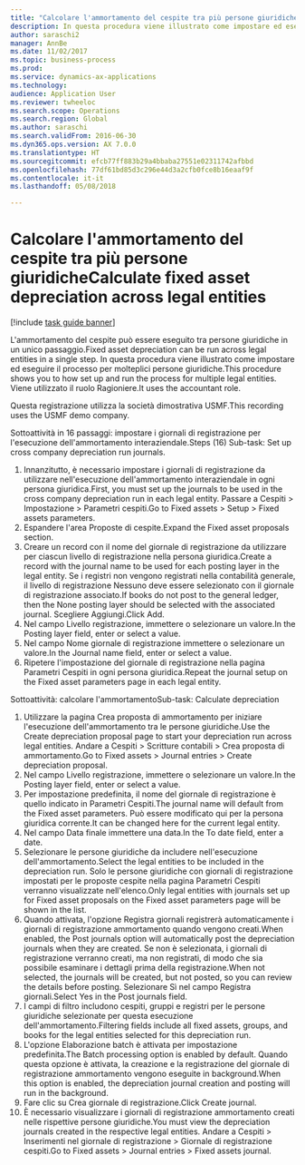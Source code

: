 ```yaml
--- 
title: "Calcolare l'ammortamento del cespite tra più persone giuridiche"
description: In questa procedura viene illustrato come impostare ed eseguire il processo di ammortamento per molteplici persone giuridiche.
author: saraschi2
manager: AnnBe
ms.date: 11/02/2017
ms.topic: business-process
ms.prod: 
ms.service: dynamics-ax-applications
ms.technology: 
audience: Application User
ms.reviewer: twheeloc
ms.search.scope: Operations
ms.search.region: Global
ms.author: saraschi
ms.search.validFrom: 2016-06-30
ms.dyn365.ops.version: AX 7.0.0
ms.translationtype: HT
ms.sourcegitcommit: efcb77ff883b29a4bbaba27551e02311742afbbd
ms.openlocfilehash: 77df61bd85d3c296e44d3a2cfb0fce8b16eaaf9f
ms.contentlocale: it-it
ms.lasthandoff: 05/08/2018

---
```

# <a name="calculate-fixed-asset-depreciation-across-legal-entities"></a><span data-ttu-id="b36c1-103">Calcolare l'ammortamento del cespite tra più persone giuridiche</span><span class="sxs-lookup"><span data-stu-id="b36c1-103">Calculate fixed asset depreciation across legal entities</span></span>

[!include [task guide banner](../../includes/task-guide-banner.md)]

<span data-ttu-id="b36c1-104">L'ammortamento del cespite può essere eseguito tra persone giuridiche in un unico passaggio.</span><span class="sxs-lookup"><span data-stu-id="b36c1-104">Fixed asset depreciation can be run across legal entities in a single step.</span></span> <span data-ttu-id="b36c1-105">In questa procedura viene illustrato come impostare ed eseguire il processo per molteplici persone giuridiche.</span><span class="sxs-lookup"><span data-stu-id="b36c1-105">This procedure shows you to how set up and run the process for multiple legal entities.</span></span> <span data-ttu-id="b36c1-106">Viene utilizzato il ruolo Ragioniere.</span><span class="sxs-lookup"><span data-stu-id="b36c1-106">It uses the accountant role.</span></span>  

<span data-ttu-id="b36c1-107">Questa registrazione utilizza la società dimostrativa USMF.</span><span class="sxs-lookup"><span data-stu-id="b36c1-107">This recording uses the USMF demo company.</span></span>


<span data-ttu-id="b36c1-108">Sottoattività in 16 passaggi: impostare i giornali di registrazione per l'esecuzione dell'ammortamento interaziendale.</span><span class="sxs-lookup"><span data-stu-id="b36c1-108">Steps (16) Sub-task: Set up cross company depreciation run journals.</span></span> 

1. <span data-ttu-id="b36c1-109">Innanzitutto, è necessario impostare i giornali di registrazione da utilizzare nell'esecuzione dell'ammortamento interaziendale in ogni persona giuridica.</span><span class="sxs-lookup"><span data-stu-id="b36c1-109">First, you must set up the journals to be used in the cross company depreciation run in each legal entity.</span></span> <span data-ttu-id="b36c1-110">Passare a Cespiti > Impostazione > Parametri cespiti.</span><span class="sxs-lookup"><span data-stu-id="b36c1-110">Go to Fixed assets > Setup > Fixed assets parameters.</span></span> 
2. <span data-ttu-id="b36c1-111">Espandere l'area Proposte di cespite.</span><span class="sxs-lookup"><span data-stu-id="b36c1-111">Expand the Fixed asset proposals section.</span></span> 
3. <span data-ttu-id="b36c1-112">Creare un record con il nome del giornale di registrazione da utilizzare per ciascun livello di registrazione nella persona giuridica.</span><span class="sxs-lookup"><span data-stu-id="b36c1-112">Create a record with the journal name to be used for each posting layer in the legal entity.</span></span> <span data-ttu-id="b36c1-113">Se i registri non vengono registrati nella contabilità generale, il livello di registrazione Nessuno deve essere selezionato con il giornale di registrazione associato.</span><span class="sxs-lookup"><span data-stu-id="b36c1-113">If books do not post to the general ledger, then the None posting layer should be selected with the associated journal.</span></span> <span data-ttu-id="b36c1-114">Scegliere Aggiungi.</span><span class="sxs-lookup"><span data-stu-id="b36c1-114">Click Add.</span></span> 
4. <span data-ttu-id="b36c1-115">Nel campo Livello registrazione, immettere o selezionare un valore.</span><span class="sxs-lookup"><span data-stu-id="b36c1-115">In the Posting layer field, enter or select a value.</span></span> 
5. <span data-ttu-id="b36c1-116">Nel campo Nome giornale di registrazione immettere o selezionare un valore.</span><span class="sxs-lookup"><span data-stu-id="b36c1-116">In the Journal name field, enter or select a value.</span></span> 
6. <span data-ttu-id="b36c1-117">Ripetere l'impostazione del giornale di registrazione nella pagina Parametri Cespiti in ogni persona giuridica.</span><span class="sxs-lookup"><span data-stu-id="b36c1-117">Repeat the journal setup on the Fixed asset parameters page in each legal entity.</span></span> 

<span data-ttu-id="b36c1-118">Sottoattività: calcolare l'ammortamento</span><span class="sxs-lookup"><span data-stu-id="b36c1-118">Sub-task: Calculate depreciation</span></span>

1. <span data-ttu-id="b36c1-119">Utilizzare la pagina Crea proposta di ammortamento per iniziare l'esecuzione dell'ammortamento tra le persone giuridiche.</span><span class="sxs-lookup"><span data-stu-id="b36c1-119">Use the Create depreciation proposal page to start your depreciation run across legal entities.</span></span> <span data-ttu-id="b36c1-120">Andare a Cespiti > Scritture contabili > Crea proposta di ammortamento.</span><span class="sxs-lookup"><span data-stu-id="b36c1-120">Go to Fixed assets > Journal entries > Create depreciation proposal.</span></span> 
2. <span data-ttu-id="b36c1-121">Nel campo Livello registrazione, immettere o selezionare un valore.</span><span class="sxs-lookup"><span data-stu-id="b36c1-121">In the Posting layer field, enter or select a value.</span></span> 
3. <span data-ttu-id="b36c1-122">Per impostazione predefinita, il nome del giornale di registrazione è quello indicato in Parametri Cespiti.</span><span class="sxs-lookup"><span data-stu-id="b36c1-122">The journal name will default from the Fixed asset parameters.</span></span> <span data-ttu-id="b36c1-123">Può essere modificato qui per la persona giuridica corrente.</span><span class="sxs-lookup"><span data-stu-id="b36c1-123">It can be changed here for the current legal entity.</span></span> 
4. <span data-ttu-id="b36c1-124">Nel campo Data finale immettere una data.</span><span class="sxs-lookup"><span data-stu-id="b36c1-124">In the To date field, enter a date.</span></span> 
5. <span data-ttu-id="b36c1-125">Selezionare le persone giuridiche da includere nell'esecuzione dell'ammortamento.</span><span class="sxs-lookup"><span data-stu-id="b36c1-125">Select the legal entities to be included in the depreciation run.</span></span> <span data-ttu-id="b36c1-126">Solo le persone giuridiche con giornali di registrazione impostati per le proposte cespite nella pagina Parametri Cespiti verranno visualizzate nell'elenco.</span><span class="sxs-lookup"><span data-stu-id="b36c1-126">Only legal entities with journals set up for Fixed asset proposals on the Fixed asset parameters page will be shown in the list.</span></span> 
6. <span data-ttu-id="b36c1-127">Quando attivata, l'opzione Registra giornali registrerà automaticamente i giornali di registrazione ammortamento quando vengono creati.</span><span class="sxs-lookup"><span data-stu-id="b36c1-127">When enabled, the Post journals option will automatically post the depreciation journals when they are created.</span></span> <span data-ttu-id="b36c1-128">Se non è selezionata, i giornali di registrazione verranno creati, ma non registrati, di modo che sia possibile esaminare i dettagli prima della registrazione.</span><span class="sxs-lookup"><span data-stu-id="b36c1-128">When not selected, the journals will be created, but not posted, so you can review the details before posting.</span></span> <span data-ttu-id="b36c1-129">Selezionare Sì nel campo Registra giornali.</span><span class="sxs-lookup"><span data-stu-id="b36c1-129">Select Yes in the Post journals field.</span></span> 
7. <span data-ttu-id="b36c1-130">I campi di filtro includono cespiti, gruppi e registri per le persone giuridiche selezionate per questa esecuzione dell'ammortamento.</span><span class="sxs-lookup"><span data-stu-id="b36c1-130">Filtering fields include all fixed assets, groups, and books for the legal entities selected for this depreciation run.</span></span> 
8. <span data-ttu-id="b36c1-131">L'opzione Elaborazione batch è attivata per impostazione predefinita.</span><span class="sxs-lookup"><span data-stu-id="b36c1-131">The Batch processing option is enabled by default.</span></span> <span data-ttu-id="b36c1-132">Quando questa opzione è attivata, la creazione e la registrazione del giornale di registrazione ammortamento vengono eseguite in background.</span><span class="sxs-lookup"><span data-stu-id="b36c1-132">When this option is enabled, the depreciation journal creation and posting will run in the background.</span></span> 
9. <span data-ttu-id="b36c1-133">Fare clic su Crea giornale di registrazione.</span><span class="sxs-lookup"><span data-stu-id="b36c1-133">Click Create journal.</span></span> 
10. <span data-ttu-id="b36c1-134">È necessario visualizzare i giornali di registrazione ammortamento creati nelle rispettive persone giuridiche.</span><span class="sxs-lookup"><span data-stu-id="b36c1-134">You must view the depreciation journals created in the respective legal entities.</span></span> <span data-ttu-id="b36c1-135">Andare a Cespiti > Inserimenti nel giornale di registrazione > Giornale di registrazione cespiti.</span><span class="sxs-lookup"><span data-stu-id="b36c1-135">Go to Fixed assets > Journal entries > Fixed assets journal.</span></span>

